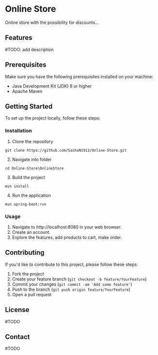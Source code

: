 
# Online Store

Online store with the possibility for discounts...

## Features

#TODO: add description 

## Prerequisites

Make sure you have the following prerequisites installed on your machine:

- Java Development Kit (JDK) 8 or higher
- Apache Maven

## Getting Started

To set up the project locally, follow these steps:

### Installation

1. Clone the repository
```
git clone https://github.com/SashoN1913/Online-Store.git
```
2. Navigate into folder
```
cd Online-Store\OnlineStore
```
3. Build the project
```
mvn install
```
4. Run the application
```
mvn spring-boot:run
```

### Usage

1. Navigate to http://localhost:8080 in your web browser.
2. Create an account.
3. Explore the features, add products to cart, make order.


## Contributing

If you'd like to contribute to this project, please follow these steps:

1. Fork the project
2. Create your feature branch (`git checkout -b feature/YourFeature`)
3. Commit your changes (`git commit -am 'Add some feature'`)
4. Push to the branch (`git push origin feature/YourFeature`)
5. Open a pull request

## License

#TODO

## Contact

#TODO
